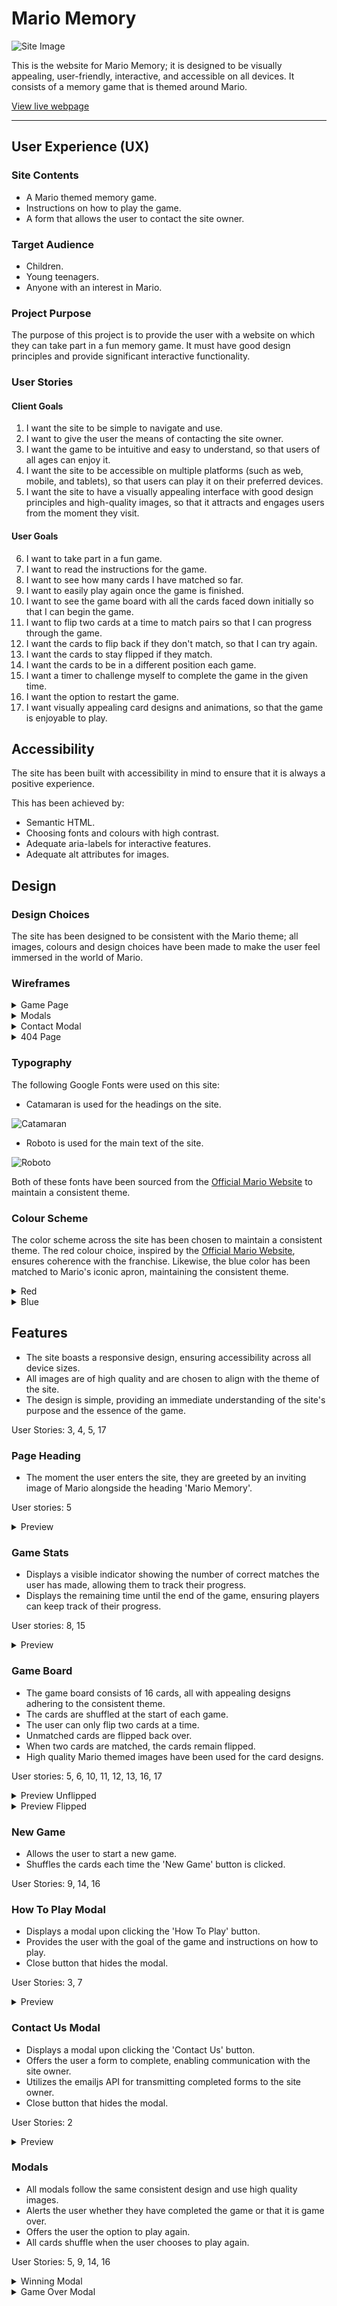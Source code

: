 # Mario Memory

![Site Image](./assets/readme/site-image.png)

This is the website for Mario Memory; it is designed to be visually appealing, user-friendly, interactive, and accessible on all devices. It consists of a memory game that is themed around Mario.

[View live webpage](https://collingsandrew.github.io/milestone-two-project/index.html)

---

## User Experience (UX)

### Site Contents

- A Mario themed memory game.
- Instructions on how to play the game.
- A form that allows the user to contact the site owner.

### Target Audience

- Children.
- Young teenagers.
- Anyone with an interest in Mario.

### Project Purpose

The purpose of this project is to provide the user with a website on which they can take part in a fun memory game. It must have good design principles and provide significant interactive functionality.

### User Stories

#### Client Goals

1. I want the site to be simple to navigate and use.
2. I want to give the user the means of contacting the site owner.
3. I want the game to be intuitive and easy to understand, so that users of all ages can enjoy it.
4. I want the site to be accessible on multiple platforms (such as web, mobile, and tablets), so that users can play it on their preferred devices.
5. I want the site to have a visually appealing interface with good design principles and high-quality images, so that it attracts and engages users from the moment they visit.

#### User Goals

6. I want to take part in a fun game.
7. I want to read the instructions for the game.
8. I want to see how many cards I have matched so far.
9. I want to easily play again once the game is finished.
10. I want to see the game board with all the cards faced down initially so that I can begin the game.
11. I want to flip two cards at a time to match pairs so that I can progress through the game.
12. I want the cards to flip back if they don't match, so that I can try again.
13. I want the cards to stay flipped if they match.
14. I want the cards to be in a different position each game.
15. I want a timer to challenge myself to complete the game in the given time.
16. I want the option to restart the game.
17. I want visually appealing card designs and animations, so that the game is enjoyable to play.

## Accessibility

The site has been built with accessibility in mind to ensure that it is always a positive experience.

This has been achieved by:
- Semantic HTML.
- Choosing fonts and colours with high contrast.
- Adequate aria-labels for interactive features.
- Adequate alt attributes for images.

## Design

### Design Choices

The site has been designed to be consistent with the Mario theme; all images, colours and design choices have been made to make the user feel immersed in the world of Mario.

### Wireframes

<details>
<summary>Game Page</summary>
<img src="./assets/readme/wireframes/main-page-wireframe.png">
</details>
<details>
<summary>Modals</summary>
<img src="./assets/readme/wireframes/modal-wireframe.png">
</details>
<details>
<summary>Contact Modal</summary>
<img src="./assets/readme/wireframes/contact-modal-wireframe.png">
</details>
<details>
<summary>404 Page</summary>
<img src="./assets/readme/wireframes/404-page-wireframe.png">
</details>

### Typography

The following Google Fonts were used on this site:

- Catamaran is used for the headings on the site.

![Catamaran](assets/readme/fonts/catamaran-font.png)

- Roboto is used for the main text of the site.

![Roboto](assets/readme/fonts/roboto-font.png)

Both of these fonts have been sourced from the [Official Mario Website](https://mario.nintendo.com/) to maintain a consistent theme.

### Colour Scheme

The color scheme across the site has been chosen to maintain a consistent theme. The red colour choice, inspired by the [Official Mario Website](https://mario.nintendo.com/), ensures coherence with the franchise. Likewise, the blue color has been matched to Mario's iconic apron, maintaining the consistent theme.

<details>
<summary>Red</summary>
<img src="./assets/readme/colours/red.png">
</details>
<details>
<summary>Blue</summary>
<img src="./assets/readme/colours/blue.png">
</details>

## Features

- The site boasts a responsive design, ensuring accessibility across all device sizes.
- All images are of high quality and are chosen to align with the theme of the site.
- The design is simple, providing an immediate understanding of the site's purpose and the essence of the game.

User Stories: 3, 4, 5, 17

### Page Heading

- The moment the user enters the site, they are greeted by an inviting image of Mario alongside the heading 'Mario Memory'.

User stories: 5
<details>
<summary>Preview</summary>
<img src="./assets/readme/features/page-heading-feature.png">
</details>

### Game Stats

- Displays a visible indicator showing the number of correct matches the user has made, allowing them to track their progress.
- Displays the remaining time until the end of the game, ensuring players can keep track of their progress.

User stories: 8, 15
<details>
<summary>Preview</summary>
<img src="./assets/readme/features/game-stats-feature.png">
</details>

### Game Board

- The game board consists of 16 cards, all with appealing designs adhering to the consistent theme.
- The cards are shuffled at the start of each game.
- The user can only flip two cards at a time.
- Unmatched cards are flipped back over.
- When two cards are matched, the cards remain flipped.
- High quality Mario themed images have been used for the card designs.

User stories: 5, 6, 10, 11, 12, 13, 16, 17
<details>
<summary>Preview Unflipped</summary>
<img src="./assets/readme/features/game-board-unflipped.png">
</details>
<details>
<summary>Preview Flipped</summary>
<img src="./assets/readme/features/game-board-flipped.png">
</details>

### New Game

- Allows the user to start a new game.
- Shuffles the cards each time the 'New Game' button is clicked.

User Stories: 9, 14, 16

### How To Play Modal

- Displays a modal upon clicking the 'How To Play' button.
- Provides the user with the goal of the game and instructions on how to play.
- Close button that hides the modal.

User Stories: 3, 7
<details>
<summary>Preview</summary>
<img src="./assets/readme/features/how-to-modal.png">
</details>

### Contact Us Modal

- Displays a modal upon clicking the 'Contact Us' button.
- Offers the user a form to complete, enabling communication with the site owner.
- Utilizes the emailjs API for transmitting completed forms to the site owner.
- Close button that hides the modal.

User Stories: 2
<details>
<summary>Preview</summary>
<img src="./assets/readme/features/contact-modal.png">
</details>

### Modals

- All modals follow the same consistent design and use high quality images.
- Alerts the user whether they have completed the game or that it is game over.
- Offers the user the option to play again.
- All cards shuffle when the user chooses to play again.

User Stories: 5, 9, 14, 16
<details>
<summary>Winning Modal</summary>
<img src="./assets/readme/features/winning-modal.png">
</details>
<details>
<summary>Game Over Modal</summary>
<img src="./assets/readme/features/game-over-modal.png">
</details>